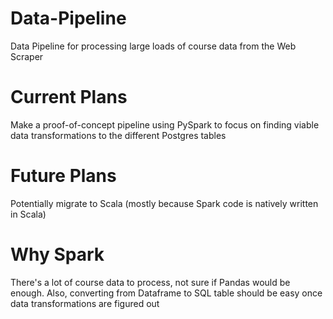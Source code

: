 # Data-Pipeline
Data Pipeline for processing large loads of course data from the Web Scraper

# Current Plans
Make a proof-of-concept pipeline using PySpark to focus on finding viable data transformations to the different Postgres tables

# Future Plans
Potentially migrate to Scala (mostly because Spark code is natively written in Scala)

# Why Spark
There's a lot of course data to process, not sure if Pandas would be enough. Also, converting from Dataframe to SQL table should be easy once data transformations are figured out
